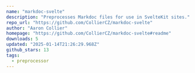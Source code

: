 ```yaml
---
name: "markdoc-svelte"
description: "Preprocesses Markdoc files for use in SvelteKit sites."
repo_url: "https://github.com/CollierCZ/markdoc-svelte"
author: "Aaron Collier"
homepage: "https://github.com/CollierCZ/markdoc-svelte#readme"
downloads: 5
updated: "2025-01-14T21:26:29.968Z"
github_stars: 13
tags: 
  - preprocessor
---
```

